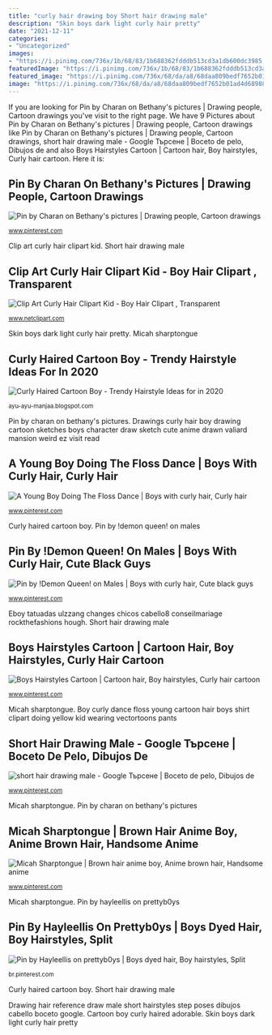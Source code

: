 ```yaml
---
title: "curly hair drawing boy Short hair drawing male"
description: "Skin boys dark light curly hair pretty"
date: "2021-12-11"
categories:
- "Uncategorized"
images:
- "https://i.pinimg.com/736x/1b/68/83/1b688362fdddb513cd3a1db600dc3985.jpg"
featuredImage: "https://i.pinimg.com/736x/1b/68/83/1b688362fdddb513cd3a1db600dc3985.jpg"
featured_image: "https://i.pinimg.com/736x/68/da/a8/68daa809bedf7652b01ad4d689888b02.jpg"
image: "https://i.pinimg.com/736x/68/da/a8/68daa809bedf7652b01ad4d689888b02.jpg"
---
```


If you are looking for Pin by Charan on Bethany&#039;s pictures | Drawing people, Cartoon drawings you've visit to the right page. We have 9 Pictures about Pin by Charan on Bethany&#039;s pictures | Drawing people, Cartoon drawings like Pin by Charan on Bethany&#039;s pictures | Drawing people, Cartoon drawings, short hair drawing male - Google Търсене | Boceto de pelo, Dibujos de and also Boys Hairstyles Cartoon | Cartoon hair, Boy hairstyles, Curly hair cartoon. Here it is:

## Pin By Charan On Bethany&#039;s Pictures | Drawing People, Cartoon Drawings

![Pin by Charan on Bethany&#039;s pictures | Drawing people, Cartoon drawings](https://i.pinimg.com/736x/8b/60/6f/8b606ff4e5b89f0e20abef97a25e13e1--people-drawings-pen-drawings.jpg "Pin by hayleellis on prettyb0ys")

<small>www.pinterest.com</small>

Clip art curly hair clipart kid. Short hair drawing male

## Clip Art Curly Hair Clipart Kid - Boy Hair Clipart , Transparent

![Clip Art Curly Hair Clipart Kid - Boy Hair Clipart , Transparent](https://pp.netclipart.com/pp/s/205-2051500_anime-hair-png-kaz-kaan.png "Drawing hair reference draw male short hairstyles step poses dibujos cabello boceto google")

<small>www.netclipart.com</small>

Skin boys dark light curly hair pretty. Micah sharptongue

## Curly Haired Cartoon Boy - Trendy Hairstyle Ideas For In 2020

![Curly Haired Cartoon Boy - Trendy Hairstyle Ideas for in 2020](https://i.pinimg.com/originals/58/bd/fd/58bdfdfed5d7bcfb6794a3ba6066ceb4.jpg "Kaz kaan netclipart pngkey")

<small>ayu-ayu-manjaa.blogspot.com</small>

Pin by charan on bethany&#039;s pictures. Drawings curly hair boy drawing cartoon sketches boys character draw sketch cute anime drawn valiard mansion weird ez visit read

## A Young Boy Doing The Floss Dance | Boys With Curly Hair, Curly Hair

![A Young Boy Doing The Floss Dance | Boys with curly hair, Curly hair](https://i.pinimg.com/736x/1c/9a/73/1c9a73bb5188ac5090c753cd9be93fab.jpg "Curly haired cartoon boy")

<small>www.pinterest.com</small>

Curly haired cartoon boy. Pin by !demon queen! on males

## Pin By !Demon Queen! On Males | Boys With Curly Hair, Cute Black Guys

![Pin by !Demon Queen! on Males | Boys with curly hair, Cute black guys](https://i.pinimg.com/736x/68/da/a8/68daa809bedf7652b01ad4d689888b02.jpg "Drawing hair reference draw male short hairstyles step poses dibujos cabello boceto google")

<small>www.pinterest.com</small>

Eboy tatuadas ulzzang changes chicos cabello8 conseilmariage rockthefashions hough. Short hair drawing male

## Boys Hairstyles Cartoon | Cartoon Hair, Boy Hairstyles, Curly Hair Cartoon

![Boys Hairstyles Cartoon | Cartoon hair, Boy hairstyles, Curly hair cartoon](https://i.pinimg.com/736x/48/b4/bf/48b4bfe68cad54aec16ef1cf1ddf4ae7--boy-hairstyles-cartoon.jpg "Pin by !demon queen! on males")

<small>www.pinterest.com</small>

Micah sharptongue. Boy curly dance floss young cartoon hair boys shirt clipart doing yellow kid wearing vectortoons pants

## Short Hair Drawing Male - Google Търсене | Boceto De Pelo, Dibujos De

![short hair drawing male - Google Търсене | Boceto de pelo, Dibujos de](https://i.pinimg.com/736x/1b/68/83/1b688362fdddb513cd3a1db600dc3985.jpg "Expresiones clipartfest hår")

<small>www.pinterest.com</small>

Micah sharptongue. Pin by charan on bethany&#039;s pictures

## Micah Sharptongue | Brown Hair Anime Boy, Anime Brown Hair, Handsome Anime

![Micah Sharptongue | Brown hair anime boy, Anime brown hair, Handsome anime](https://i.pinimg.com/736x/03/26/66/032666bec5a60e26d5e0526e13d5a186.jpg "Micah sharptongue")

<small>www.pinterest.com</small>

Micah sharptongue. Pin by hayleellis on prettyb0ys

## Pin By Hayleellis On Prettyb0ys | Boys Dyed Hair, Boy Hairstyles, Split

![Pin by Hayleellis on prettyb0ys | Boys dyed hair, Boy hairstyles, Split](https://i.pinimg.com/736x/db/0f/e4/db0fe4685dce389b348502701c0efd4a.jpg "A young boy doing the floss dance")

<small>br.pinterest.com</small>

Curly haired cartoon boy. Short hair drawing male

Drawing hair reference draw male short hairstyles step poses dibujos cabello boceto google. Cartoon boy curly haired adorable. Skin boys dark light curly hair pretty
